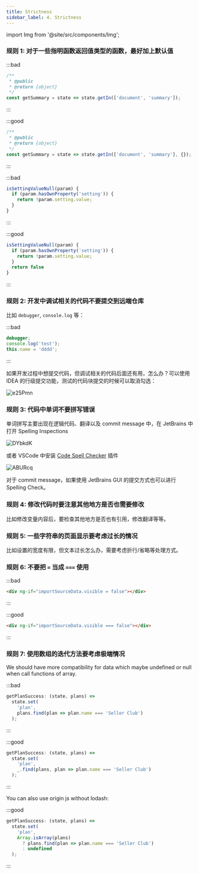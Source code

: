 ```yaml
---
title: Strictness
sidebar_label: 4. Strictness
---
```


import Img from '@site/src/components/Img';

### 规则 1: 对于一些指明函数返回值类型的函数，最好加上默认值

:::bad

```js
/**
 * @public
 * @return {object}
 */
const getSummary = state => state.getIn(['document', 'summary']);
```

:::

:::good

```js
/**
 * @public
 * @return {object}
 */
const getSummary = state => state.getIn(['document', 'summary'], {});
```

:::

:::bad

```js
isSettingValueNull(param) {
  if (param.hasOwnProperty('setting')) {
    return !param.setting.value;
  }
}
```

:::

:::good

```js
isSettingValueNull(param) {
  if (param.hasOwnProperty('setting')) {
    return !param.setting.value;
  }
  return false
}
```

:::

### 规则 2: 开发中调试相关的代码不要提交到远端仓库

比如 `debugger`, `console.log` 等：

:::bad

```js
debugger;
console.log('test');
this.name = 'dddd';
```

:::

如果开发过程中想提交代码，但调试相关的代码后面还有用，怎么办？可以使用 IDEA 的行级提交功能，测试的代码块提交的时候可以取消勾选：

<Img src='https://cosmos-x.oss-cn-hangzhou.aliyuncs.com/e25Pmn.png' alt='e25Pmn'/>

### 规则 3: 代码中单词不要拼写错误

单词拼写主要出现在逻辑代码、翻译以及 commit message 中，在 JetBrains 中打开 Spelling Inspections

<Img src='https://cosmos-x.oss-cn-hangzhou.aliyuncs.com/DYbkdK.png' alt='DYbkdK'/>

或者 VSCode 中安装 [Code Spell Checker](https://github.com/streetsidesoftware/vscode-spell-checker) 插件

<Img w="500" src='https://cosmos-x.oss-cn-hangzhou.aliyuncs.com/ABURcq.png' alt='ABURcq'/>

对于 commit message，如果使用 JetBrains GUI 的提交方式也可以进行 Spelling Check。

### 规则 4: 修改代码时要注意其他地方是否也需要修改

比如修改变量内容后，要检查其他地方是否也有引用，修改翻译等等。

### 规则 5: 一些字符串的页面显示要考虑过长的情况

比如设置的宽度有限，但文本过长怎么办，需要考虑折行/省略等处理方式。

### 规则 6: 不要把 `=` 当成 `===` 使用

:::bad

```html
<div ng-if="importSourceData.visible = false"></div>
```

:::

:::good

```html
<div ng-if="importSourceData.visible === false"></div>
```

:::

### 规则 7: 使用数组的迭代方法要考虑极端情况

We should have more compatibility for data which maybe undefined or null when call functions of array.

:::bad

```js
getPlanSuccess: (state, plans) =>
  state.set(
    'plan',
    plans.find(plan => plan.name === 'Seller Club')
  );
```

:::

:::good

```js
getPlanSuccess: (state, plans) =>
  state.set(
    'plan',
    _.find(plans, plan => plan.name === 'Seller Club')
  );
```

:::

You can also use origin js without lodash:

:::good

```js
getPlanSuccess: (state, plans) =>
  state.set(
    'plan',
    Array.isArray(plans)
      ? plans.find(plan => plan.name === 'Seller Club')
      : undefined
  );
```

:::
